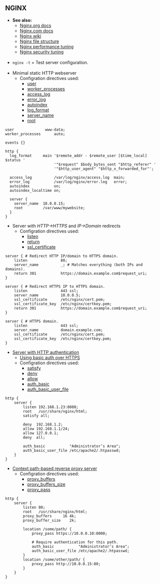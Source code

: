## NGINX

- **See also:**
  - [Nginx.org docs](http://nginx.org/en/docs/)
  - [Nginx.com docs](https://docs.nginx.com/)
  - [Nginx wiki](https://www.nginx.com/resources/wiki/)
  - [Nginx file structure](https://www.digitalocean.com/community/tutorials/understanding-the-nginx-configuration-file-structure-and-configuration-contexts)
  - [Nginx performance tuning](https://www.digitalocean.com/community/tutorials/how-to-optimize-nginx-configuration)
  - [Nginx security tuning](https://www.upguard.com/blog/how-to-build-a-tough-nginx-server-in-15-steps)
<br><br>
- `nginx -t` = Test server configuration.
<br><br>
- Minimal static HTTP webserver
  - Configration directives used:
    - [user](http://nginx.org/en/docs/ngx_core_module.html#user)
    - [worker_processes](http://nginx.org/en/docs/ngx_core_module.html#worker_processes)
    - [access_log](http://nginx.org/en/docs/http/ngx_http_log_module.html#access_log)
    - [error_log](http://nginx.org/en/docs/ngx_core_module.html#error_log)
    - [autoindex](http://nginx.org/en/docs/http/ngx_http_autoindex_module.html)
    - [log_format](http://nginx.org/en/docs/http/ngx_http_log_module.html#log_format)
    - [server_name](http://nginx.org/en/docs/http/ngx_http_core_module.html#server_name)
    - [root](http://nginx.org/en/docs/http/ngx_http_core_module.html#root)
```nginx
user              www-data;
worker_processes      auto;

events {}

http {
  log_format     main '$remote_addr - $remote_user [$time_local]  $status '
                      '"$request" $body_bytes_sent "$http_referer" '
                      '"$http_user_agent" "$http_x_forwarded_for"';

  access_log          /var/log/nginx/access.log  main;
  error_log           /var/log/nginx/error.log   error;
  autoindex           on;
  autoindex_localtime on;

  server {
    server_name  10.0.0.15;
    root         /var/www/mywebsite;
  }
}
```

- Server with *HTTP->HTTPS* and *IP->Domain* redirects
  - Configration directives used:
    - [listen](http://nginx.org/en/docs/http/ngx_http_core_module.html#listen)
    - [return](http://nginx.org/en/docs/http/ngx_http_rewrite_module.html#return)
    - [ssl_certificate](http://nginx.org/en/docs/http/ngx_http_ssl_module.html#ssl_certificate)
```nginx
server { # Redirect HTTP IP/domain to HTTPS domain.
    listen               80;
    server_name          _; # Matches everything (both IPs and domains).
    return 301           https://domain.example.com$request_uri;
}

server { # Redirect HTTPS IP to HTTPS domain.
    listen               443 ssl;
    server_name          10.0.0.5;
    ssl_certificate      /etc/nginx/cert.pem;
    ssl_certificate_key  /etc/nginx/certkey.pem;
    return 301           https://domain.example.com$request_uri;
}

server { # HTTPS domain.
    listen               443 ssl;
    server_name          domain.example.com;
    ssl_certificate      /etc/nginx/cert.pem;
    ssl_certificate_key  /etc/nginx/certkey.pem;
}
```

- [Server with HTTP authentication](https://docs.nginx.com/nginx/admin-guide/security-controls/configuring-http-basic-authentication/)
  - [Using basic auth over HTTPS](https://security.stackexchange.com/a/17216)
  - Configration directives used:
    - [satisfy](https://nginx.org/en/docs/http/ngx_http_core_module.html#satisfy)
    - [deny](https://nginx.org/en/docs/http/ngx_http_access_module.html#deny)
    - [allow](https://nginx.org/en/docs/http/ngx_http_access_module.html#allow)
    - [auth_basic](https://nginx.org/en/docs/http/ngx_http_auth_basic_module.html#auth_basic)
    - [auth_basic_user_file](https://nginx.org/en/docs/http/ngx_http_auth_basic_module.html#auth_basic_user_file)
```nginx
http {
    server {
        listen 192.168.1.23:8080;
        root   /usr/share/nginx/html;
        satisfy all;

        deny  192.168.1.2;
        allow 192.168.1.1/24;
        allow 127.0.0.1;
        deny  all;

        auth_basic           "Administrator’s Area";
        auth_basic_user_file /etc/apache2/.htpasswd;
    }
}
```

- [Context path-based reverse proxy server](https://docs.nginx.com/nginx/admin-guide/web-server/reverse-proxy/)
  - Configration directives used:
    - [proxy_buffers](https://nginx.org/en/docs/http/ngx_http_proxy_module.html#proxy_buffers)
    - [proxy_buffers_size](https://nginx.org/en/docs/http/ngx_http_proxy_module.html#proxy_buffer_size)
    - [proxy_pass](https://nginx.org/en/docs/http/ngx_http_proxy_module.html#proxy_pass)
```nginx
http {
    server {
        listen 80;
        root   /usr/share/nginx/html;
        proxy_buffers     16 4k;
        proxy_buffer_size    2k;

        location /some/path/ {
            proxy_pass https://10.0.0.10:8000;

            # Require authentication for this path.
            auth_basic           "Administrator’s Area";
            auth_basic_user_file /etc/apache2/.htpasswd;
        }
        location /some/other/path/ {
            proxy_pass http://10.0.0.15:80;
        }
    }
}
```
